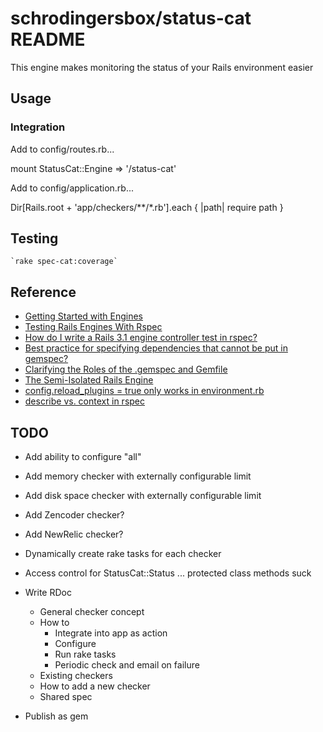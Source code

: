 # schrodingersbox/status-cat README

This engine makes monitoring the status of your Rails environment easier

## Usage

### Integration

Add to config/routes.rb...

  mount StatusCat::Engine => '/status-cat'

Add to config/application.rb...

  Dir[Rails.root + 'app/checkers/**/*.rb'].each { |path| require path }


## Testing

    `rake spec-cat:coverage`

## Reference

 * [Getting Started with Engines](http://edgeguides.rubyonrails.org/engines.html)
 * [Testing Rails Engines With Rspec](http://whilefalse.net/2012/01/25/testing-rails-engines-rspec/)
 * [How do I write a Rails 3.1 engine controller test in rspec?](http://stackoverflow.com/questions/5200654/how-do-i-write-a-rails-3-1-engine-controller-test-in-rspec)
 * [Best practice for specifying dependencies that cannot be put in gemspec?](https://groups.google.com/forum/?fromgroups=#!topic/ruby-bundler/U7FMRAl3nJE)
 * [Clarifying the Roles of the .gemspec and Gemfile](http://yehudakatz.com/2010/12/16/clarifying-the-roles-of-the-gemspec-and-gemfile/)
 * [The Semi-Isolated Rails Engine](http://bibwild.wordpress.com/2012/05/10/the-semi-isolated-rails-engine/)
 * [config.reload_plugins = true only works in environment.rb](https://rails.lighthouseapp.com/projects/8994/tickets/2324-configreload_plugins-true-only-works-in-environmentrb?spam=1)
 * [describe vs. context in rspec](http://lmws.net/describe-vs-context-in-rspec)

## TODO

* Add ability to configure "all"

* Add memory checker with externally configurable limit
* Add disk space checker with externally configurable limit

* Add Zencoder checker?
* Add NewRelic checker?

* Dynamically create rake tasks for each checker
* Access control for StatusCat::Status ... protected class methods suck

* Write RDoc
  * General checker concept
  * How to
    * Integrate into app as action
    * Configure
    * Run rake tasks
    * Periodic check and email on failure
  * Existing checkers
  * How to add a new checker
  * Shared spec

* Publish as gem